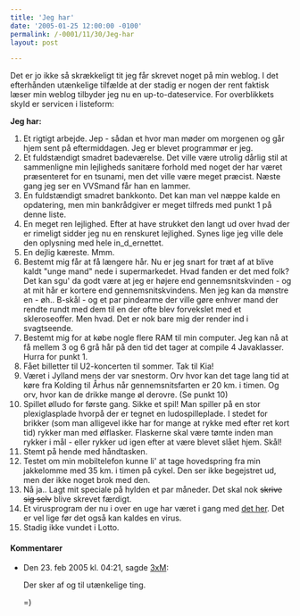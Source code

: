 ```yaml
---
title: 'Jeg har'
date: '2005-01-25 12:00:00 -0100'
permalink: /-0001/11/30/Jeg-har
layout: post

---
```

Det er jo ikke så skrækkeligt tit jeg får skrevet noget på min weblog. I det efterhånden utænkelige tilfælde at der stadig er nogen der rent faktisk læser min weblog tilbyder jeg nu en up-to-dateservice. For overblikkets skyld er servicen i listeform:

**Jeg har:**

1. Et rigtigt arbejde. Jep - sådan et hvor man møder om morgenen og går hjem sent på eftermiddagen. Jeg er blevet programmør er jeg.
2. Et fuldstændigt smadret badeværelse. Det ville være utrolig dårlig stil at sammenligne min lejligheds sanitære forhold med noget der har været præsenteret for en tsunami, men det ville være meget præcist. Næste gang jeg ser en VVSmand får han en lammer.
3. En fuldstændigt smadret bankkonto. Det kan man vel næppe kalde en opdatering, men min bankrådgiver er meget tilfreds med punkt 1 på denne liste.
4. En meget ren lejlighed. Efter at have strukket den langt ud over hvad der er rimeligt sidder jeg nu en renskuret lejlighed. Synes lige jeg ville dele den oplysning med hele in_d_ernettet.
5. En dejlig kæreste. Mmm.
6. Bestemt mig får at få længere hår. Nu er jeg snart for træt af at blive kaldt "unge mand" nede i supermarkedet. Hvad fanden er det med folk? Det kan sgu' da godt være at jeg er højere end gennemsnitskvinden - og at mit hår er kortere end gennemsnitskvindens. Men jeg kan da mønstre en - øh.. B-skål - og et par pindearme der ville gøre enhver mand der rendte rundt med dem til en der ofte blev forvekslet med et skleroseoffer. Men hvad. Det er nok bare mig der render ind i svagtseende.
7. Bestemt mig for at købe nogle flere RAM til min computer. Jeg kan nå at få mellem 3 og 6 grå hår på den tid det tager at compile 4 Javaklasser. Hurra for punkt 1.
8. Fået billetter til U2-koncerten til sommer. Tak til Kia!
9. Været i Jylland mens der var snestorm. Orv hvor kan det tage lang tid at køre fra Kolding til Århus når gennemsnitsfarten er 20 km. i timen. Og orv, hvor kan de drikke mange øl derovre. (Se punkt 10)
10. Spillet ølludo for første gang. Sikke et spil! Man spiller på en stor plexiglasplade hvorpå der er tegnet en ludospilleplade. I stedet for brikker (som man alligevel ikke har for mange at rykke med efter ret kort tid) rykker man med ølflasker. Flaskerne skal være tømte inden man rykker i mål - eller rykker ud igen efter at være blevet slået hjem. Skål!
11. Stemt på hende med håndtasken.
12. Testet om min mobiltelefon kunne li' at tage hovedspring fra min jakkelomme med 35 km. i timen på cykel. Den ser ikke begejstret ud, men der ikke noget brok med den.
13. Nå ja.. Lagt mit speciale på hylden et par måneder. Det skal nok <del>skrive sig selv</del> blive skrevet færdigt.
14. Et virusprogram der nu i over en uge har været i gang med [det her](http://www.xoc.dk/images/things/grisoft.png). Det er vel lige før det også kan kaldes en virus.
15. Stadig ikke vundet i Lotto.
<div class="vintage-comments">
<h4>Kommentarer </h4>
<ul class="vintage-comments-list"><li>
<p class="comment-meta">Den <time datetime="2005-02-23T16:21:07+01:00">23. feb 2005 kl.  04:21</time>, sagde <a href="http://detfalskested.dk">3xM</a>:</p>
<p>Der sker af og til utænkelige ting.</p>
<p>=)</p>
</li>
</ul>
</div>
